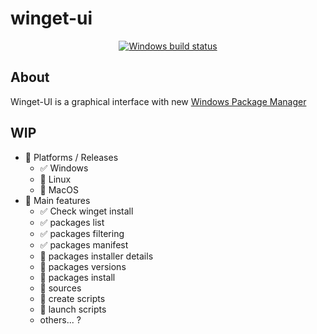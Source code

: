 # winget-ui

<p align="center">   
  <a href="https://github.com/tfoujanet/winget-ui/workflows/Package%20Windows%20app/badge.svg">
    <img src="https://github.com/tfoujanet/winget-ui/workflows/Package%20Windows%20app/badge.svg" alt="Windows build status" />
  </a>
</p>

## About

Winget-UI is a graphical interface with new [Windows Package Manager](https://github.com/microsoft/winget-cli)

## WIP

* :black_square_button: Platforms / Releases
    * :white_check_mark: Windows
    * :black_square_button: Linux
    * :black_square_button: MacOS
* :black_square_button: Main features
    * :white_check_mark: Check winget install
    * :white_check_mark: packages list
    * :white_check_mark: packages filtering
    * :white_check_mark: packages manifest
    * :black_square_button: packages installer details
    * :black_square_button: packages versions
    * :black_square_button: packages install
    * :black_square_button: sources
    * :black_square_button: create scripts
    * :black_square_button: launch scripts
    * others... ?

